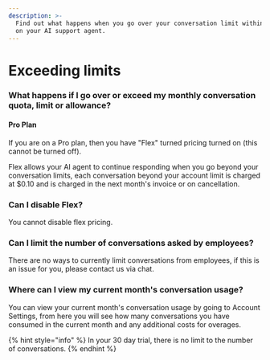 ```yaml
---
description: >-
  Find out what happens when you go over your conversation limit within a month
  on your AI support agent.
---
```


# Exceeding limits

### What happens if I go over or exceed my monthly conversation quota, limit or allowance?

#### Pro Plan

If you are on a Pro plan, then you have "Flex" turned pricing turned on (this cannot be turned off).&#x20;

Flex allows your AI agent to continue responding when you go beyond your conversation limits, each conversation beyond your account limit is charged at $0.10 and is charged in the next month's invoice or on cancellation.

### Can I disable Flex?

You cannot disable flex pricing.

### Can I limit the number of conversations asked by employees?

There are no ways to currently limit conversations from employees, if this is an issue for you, please contact us via chat.

### Where can I view my current month's conversation usage?

You can view your current month's conversation usage by going to Account Settings, from here you will see how many conversations you have consumed in the current month and any additional costs for overages.

{% hint style="info" %}
In your 30 day trial, there is no limit to the number of conversations.
{% endhint %}
